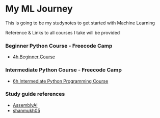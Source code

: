 # My ML Journey

This is going to be my studynotes to get started with Machine Learning

Reference & Links to all courses I take will be provided

### Beginner Python Course - Freecode Camp
* [4h Beginner Course](https://youtu.be/rfscVS0vtbw)

### Intermediate Python Course - Freecode Camp
* [6h Intermediate Python Programming Course](https://youtu.be/HGOBQPFzWKo)


### Study guide references
* [AssemblyAI](https://github.com/AssemblyAI-Examples/ML-Study-Guide)
* [shanmukh05](https://github.com/shanmukh05/Machine-Learning-Roadmap)